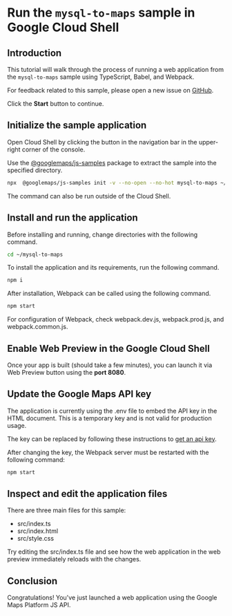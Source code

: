 # Run the `mysql-to-maps` sample in Google Cloud Shell

<walkthrough-tutorial-duration duration="10"/>

## Introduction

This tutorial will walk through the process of running a web application from
the `mysql-to-maps` sample using TypeScript, Babel, and Webpack.

For feedback related to this sample, please open a new issue on
[GitHub](https://github.com/googlemaps/js-samples/issues).

Click the **Start** button to continue.

## Initialize the sample application

Open Cloud Shell by clicking the
<walkthrough-cloud-shell-icon></walkthrough-cloud-shell-icon> button in the
navigation bar in the upper-right corner of the console.

Use the [@googlemaps/js-samples](https://www.npmjs.com/package/@googlemaps/js-samples) package to
extract the sample into the specified directory.

```bash
npx  @googlemaps/js-samples init -v --no-open --no-hot mysql-to-maps ~/mysql-to-maps
```

The command can also be run outside of the Cloud Shell.

## Install and run the application

Before installing and running, change directories with the following command.

```bash
cd ~/mysql-to-maps
```

To install the application and its requirements, run the following command.

```bash
npm i
```

After installation, Webpack can be called using the following command.

```bash
npm start
```

For configuration of Webpack, check
<walkthrough-editor-open-file filePath="mysql-to-maps/webpack.dev.js">webpack.dev.js</walkthrough-editor-open-file>,
<walkthrough-editor-open-file filePath="mysql-to-maps/webpack.prod.js">webpack.prod.js</walkthrough-editor-open-file>,
and
<walkthrough-editor-open-file filePath="mysql-to-maps/webpack.common.js">webpack.common.js</walkthrough-editor-open-file>.

## Enable Web Preview in the Google Cloud Shell

Once your app is built (should take a few minutes), you can launch it via
<walkthrough-spotlight-pointer target="cloudshell" spotlightId="devshell-web-preview-button">Web
Preview button</walkthrough-spotlight-pointer> using the **port 8080**.

## Update the Google Maps API key

The application is currently using the
<walkthrough-editor-open-file filePath="mysql-to-maps/.env">.env</walkthrough-editor-open-file>
file to embed the API key in the HTML document. This is a temporary key and is
not valid for production usage.

The key can be replaced by following these instructions to
[get an api key](https://developers.google.com/maps/documentation/javascript/get-api-key).

After changing the key, the Webpack server must be restarted with the following
command:

```bash
npm start
```

## Inspect and edit the application files

There are three main files for this sample:

*   <walkthrough-editor-open-file filePath="mysql-to-maps/src/index.ts">src/index.ts</walkthrough-editor-open-file>
*   <walkthrough-editor-open-file filePath="mysql-to-maps/src/index.html">src/index.html</walkthrough-editor-open-file>
*   <walkthrough-editor-open-file filePath="mysql-to-maps/src/style.css">src/style.css</walkthrough-editor-open-file>

Try editing the <walkthrough-editor-open-file filePath="mysql-to-maps/src/index.ts">src/index.ts</walkthrough-editor-open-file> file and see how the web application in the web preview immediately reloads with the changes.

## Conclusion

<walkthrough-conclusion-trophy></walkthrough-conclusion-trophy>

Congratulations! You've just launched a web application using the Google Maps
Platform JS API.
